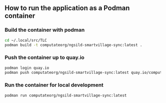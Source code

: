 
## How to run the application as a Podman container

### Build the container with podman

```bash
cd ~/.local/src/TLC
podman build -t computateorg/ngsild-smartvillage-sync:latest .
```

### Push the container up to quay.io
```bash
podman login quay.io
podman push computateorg/ngsild-smartvillage-sync:latest quay.io/computateorg/ngsild-smartvillage-sync:latest
```

### Run the container for local development

```bash
podman run computateorg/ngsild-smartvillage-sync:latest
```

